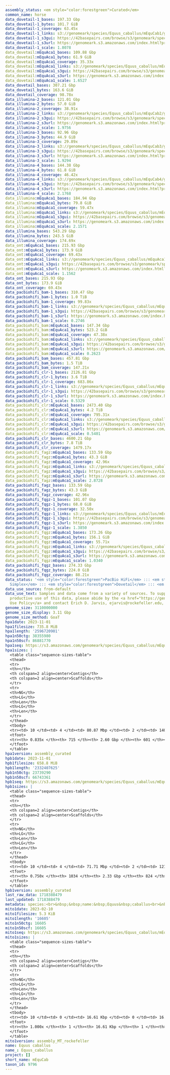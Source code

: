 ```yaml
---
assembly_status: <em style="color:forestgreen">Curated</em>
common_name: horse
data_dovetail-1_bases: 197.33 Gbp
data_dovetail-1_bytes: 101.7 GiB
data_dovetail-1_coverage: 63.45x
data_dovetail-1_links: s3://genomeark/species/Equus_caballus/mEquCab1/genomic_data/dovetail/<br>
data_dovetail-1_s3gui: https://42basepairs.com/browse/s3/genomeark/species/Equus_caballus/mEquCab1/genomic_data/dovetail/
data_dovetail-1_s3url: https://genomeark.s3.amazonaws.com/index.html?prefix=species/Equus_caballus/mEquCab1/genomic_data/dovetail/
data_dovetail-1_scale: 1.8078
data_dovetail:mEquAca1_bases: 109.88 Gbp
data_dovetail:mEquAca1_bytes: 61.9 GiB
data_dovetail:mEquAca1_coverage: 35.33x
data_dovetail:mEquAca1_links: s3://genomeark/species/Equus_caballus/mEquAca1/genomic_data/dovetail/<br>
data_dovetail:mEquAca1_s3gui: https://42basepairs.com/browse/s3/genomeark/species/Equus_caballus/mEquAca1/genomic_data/dovetail/
data_dovetail:mEquAca1_s3url: https://genomeark.s3.amazonaws.com/index.html?prefix=species/Equus_caballus/mEquAca1/genomic_data/dovetail/
data_dovetail:mEquAca1_scale: 1.6527
data_dovetail_bases: 307.21 Gbp
data_dovetail_bytes: 163.6 GiB
data_dovetail_coverage: 98.78x
data_illumina-2_bases: 121.01 Gbp
data_illumina-2_bytes: 57.0 GiB
data_illumina-2_coverage: 38.91x
data_illumina-2_links: s3://genomeark/species/Equus_caballus/mEquCab2/genomic_data/illumina/<br>
data_illumina-2_s3gui: https://42basepairs.com/browse/s3/genomeark/species/Equus_caballus/mEquCab2/genomic_data/illumina/
data_illumina-2_s3url: https://genomeark.s3.amazonaws.com/index.html?prefix=species/Equus_caballus/mEquCab2/genomic_data/illumina/
data_illumina-2_scale: 1.9756
data_illumina-3_bases: 92.96 Gbp
data_illumina-3_bytes: 44.9 GiB
data_illumina-3_coverage: 29.89x
data_illumina-3_links: s3://genomeark/species/Equus_caballus/mEquCab3/genomic_data/illumina/<br>
data_illumina-3_s3gui: https://42basepairs.com/browse/s3/genomeark/species/Equus_caballus/mEquCab3/genomic_data/illumina/
data_illumina-3_s3url: https://genomeark.s3.amazonaws.com/index.html?prefix=species/Equus_caballus/mEquCab3/genomic_data/illumina/
data_illumina-3_scale: 1.9294
data_illumina-4_bases: 144.38 Gbp
data_illumina-4_bytes: 61.8 GiB
data_illumina-4_coverage: 46.42x
data_illumina-4_links: s3://genomeark/species/Equus_caballus/mEquCab4/genomic_data/illumina/<br>
data_illumina-4_s3gui: https://42basepairs.com/browse/s3/genomeark/species/Equus_caballus/mEquCab4/genomic_data/illumina/
data_illumina-4_s3url: https://genomeark.s3.amazonaws.com/index.html?prefix=species/Equus_caballus/mEquCab4/genomic_data/illumina/
data_illumina-4_scale: 2.1768
data_illumina:mEquAca1_bases: 184.94 Gbp
data_illumina:mEquAca1_bytes: 79.8 GiB
data_illumina:mEquAca1_coverage: 59.47x
data_illumina:mEquAca1_links: s3://genomeark/species/Equus_caballus/mEquAca1/genomic_data/illumina/<br>
data_illumina:mEquAca1_s3gui: https://42basepairs.com/browse/s3/genomeark/species/Equus_caballus/mEquAca1/genomic_data/illumina/
data_illumina:mEquAca1_s3url: https://genomeark.s3.amazonaws.com/index.html?prefix=species/Equus_caballus/mEquAca1/genomic_data/illumina/
data_illumina:mEquAca1_scale: 2.1571
data_illumina_bases: 543.29 Gbp
data_illumina_bytes: 243.5 GiB
data_illumina_coverage: 174.69x
data_ont:mEquAca1_bases: 215.93 Gbp
data_ont:mEquAca1_bytes: 173.9 GiB
data_ont:mEquAca1_coverage: 69.43x
data_ont:mEquAca1_links: s3://genomeark/species/Equus_caballus/mEquAca1/genomic_data/ont/<br>
data_ont:mEquAca1_s3gui: https://42basepairs.com/browse/s3/genomeark/species/Equus_caballus/mEquAca1/genomic_data/ont/
data_ont:mEquAca1_s3url: https://genomeark.s3.amazonaws.com/index.html?prefix=species/Equus_caballus/mEquAca1/genomic_data/ont/
data_ont:mEquAca1_scale: 1.1562
data_ont_bases: 215.93 Gbp
data_ont_bytes: 173.9 GiB
data_ont_coverage: 69.43x
data_pacbiohifi_bam-1_bases: 310.47 Gbp
data_pacbiohifi_bam-1_bytes: 1.0 TiB
data_pacbiohifi_bam-1_coverage: 99.83x
data_pacbiohifi_bam-1_links: s3://genomeark/species/Equus_caballus/mEquCab1/genomic_data/pacbio_hifi/<br>
data_pacbiohifi_bam-1_s3gui: https://42basepairs.com/browse/s3/genomeark/species/Equus_caballus/mEquCab1/genomic_data/pacbio_hifi/
data_pacbiohifi_bam-1_s3url: https://genomeark.s3.amazonaws.com/index.html?prefix=species/Equus_caballus/mEquCab1/genomic_data/pacbio_hifi/
data_pacbiohifi_bam-1_scale: 0.2746
data_pacbiohifi_bam:mEquAca1_bases: 147.34 Gbp
data_pacbiohifi_bam:mEquAca1_bytes: 523.2 GiB
data_pacbiohifi_bam:mEquAca1_coverage: 47.38x
data_pacbiohifi_bam:mEquAca1_links: s3://genomeark/species/Equus_caballus/mEquAca1/genomic_data/pacbio_hifi/<br>
data_pacbiohifi_bam:mEquAca1_s3gui: https://42basepairs.com/browse/s3/genomeark/species/Equus_caballus/mEquAca1/genomic_data/pacbio_hifi/
data_pacbiohifi_bam:mEquAca1_s3url: https://genomeark.s3.amazonaws.com/index.html?prefix=species/Equus_caballus/mEquAca1/genomic_data/pacbio_hifi/
data_pacbiohifi_bam:mEquAca1_scale: 0.2623
data_pacbiohifi_bam_bases: 457.81 Gbp
data_pacbiohifi_bam_bytes: 1.5 TiB
data_pacbiohifi_bam_coverage: 147.21x
data_pacbiohifi_clr-1_bases: 2126.81 Gbp
data_pacbiohifi_clr-1_bytes: 3.6 TiB
data_pacbiohifi_clr-1_coverage: 683.86x
data_pacbiohifi_clr-1_links: s3://genomeark/species/Equus_caballus/mEquCab1/genomic_data/pacbio_hifi/<br>
data_pacbiohifi_clr-1_s3gui: https://42basepairs.com/browse/s3/genomeark/species/Equus_caballus/mEquCab1/genomic_data/pacbio_hifi/
data_pacbiohifi_clr-1_s3url: https://genomeark.s3.amazonaws.com/index.html?prefix=species/Equus_caballus/mEquCab1/genomic_data/pacbio_hifi/
data_pacbiohifi_clr-1_scale: 0.5329
data_pacbiohifi_clr:mEquAca1_bases: 2473.40 Gbp
data_pacbiohifi_clr:mEquAca1_bytes: 4.2 TiB
data_pacbiohifi_clr:mEquAca1_coverage: 795.31x
data_pacbiohifi_clr:mEquAca1_links: s3://genomeark/species/Equus_caballus/mEquAca1/genomic_data/pacbio_hifi/<br>
data_pacbiohifi_clr:mEquAca1_s3gui: https://42basepairs.com/browse/s3/genomeark/species/Equus_caballus/mEquAca1/genomic_data/pacbio_hifi/
data_pacbiohifi_clr:mEquAca1_s3url: https://genomeark.s3.amazonaws.com/index.html?prefix=species/Equus_caballus/mEquAca1/genomic_data/pacbio_hifi/
data_pacbiohifi_clr:mEquAca1_scale: 0.5401
data_pacbiohifi_clr_bases: 4600.21 Gbp
data_pacbiohifi_clr_bytes: 7.8 TiB
data_pacbiohifi_clr_coverage: 1479.17x
data_pacbiohifi_fagz:mEquAca1_bases: 133.59 Gbp
data_pacbiohifi_fagz:mEquAca1_bytes: 43.3 GiB
data_pacbiohifi_fagz:mEquAca1_coverage: 42.96x
data_pacbiohifi_fagz:mEquAca1_links: s3://genomeark/species/Equus_caballus/mEquAca1/genomic_data/pacbiohifi_fagz/<br>
data_pacbiohifi_fagz:mEquAca1_s3gui: https://42basepairs.com/browse/s3/genomeark/species/Equus_caballus/mEquAca1/genomic_data/pacbiohifi_fagz/
data_pacbiohifi_fagz:mEquAca1_s3url: https://genomeark.s3.amazonaws.com/index.html?prefix=species/Equus_caballus/mEquAca1/genomic_data/pacbiohifi_fagz/
data_pacbiohifi_fagz:mEquAca1_scale: 2.8728
data_pacbiohifi_fagz_bases: 133.59 Gbp
data_pacbiohifi_fagz_bytes: 43.3 GiB
data_pacbiohifi_fagz_coverage: 42.96x
data_pacbiohifi_fqgz-1_bases: 101.07 Gbp
data_pacbiohifi_fqgz-1_bytes: 68.0 GiB
data_pacbiohifi_fqgz-1_coverage: 32.50x
data_pacbiohifi_fqgz-1_links: s3://genomeark/species/Equus_caballus/mEquCab1/genomic_data/pacbio_hifi/<br>
data_pacbiohifi_fqgz-1_s3gui: https://42basepairs.com/browse/s3/genomeark/species/Equus_caballus/mEquCab1/genomic_data/pacbio_hifi/
data_pacbiohifi_fqgz-1_s3url: https://genomeark.s3.amazonaws.com/index.html?prefix=species/Equus_caballus/mEquCab1/genomic_data/pacbio_hifi/
data_pacbiohifi_fqgz-1_scale: 1.3850
data_pacbiohifi_fqgz:mEquAca1_bases: 173.26 Gbp
data_pacbiohifi_fqgz:mEquAca1_bytes: 156.1 GiB
data_pacbiohifi_fqgz:mEquAca1_coverage: 55.71x
data_pacbiohifi_fqgz:mEquAca1_links: s3://genomeark/species/Equus_caballus/mEquAca1/genomic_data/pacbio_hifi/<br>
data_pacbiohifi_fqgz:mEquAca1_s3gui: https://42basepairs.com/browse/s3/genomeark/species/Equus_caballus/mEquAca1/genomic_data/pacbio_hifi/
data_pacbiohifi_fqgz:mEquAca1_s3url: https://genomeark.s3.amazonaws.com/index.html?prefix=species/Equus_caballus/mEquAca1/genomic_data/pacbio_hifi/
data_pacbiohifi_fqgz:mEquAca1_scale: 1.0340
data_pacbiohifi_fqgz_bases: 274.33 Gbp
data_pacbiohifi_fqgz_bytes: 224.0 GiB
data_pacbiohifi_fqgz_coverage: 88.21x
data_status: '<em style="color:forestgreen">PacBio HiFi</em> ::: <em style="color:forestgreen">ONT
  Simplex</em> ::: <em style="color:forestgreen">Dovetail</em> ::: <em style="color:forestgreen">Illumina</em>'
data_use_source: from-default
data_use_text: Samples and data come from a variety of sources. To support fair and
  productive use of this data, please abide by the <a href="https://genome10k.soe.ucsc.edu/data-use-policies/">Data
  Use Policy</a> and contact Erich D. Jarvis, ejarvis@rockefeller.edu, with any questions.
genome_size: 3110000000
genome_size_display: 3.11 Gbp
genome_size_method: GoaT
hpa1date: 2023-11-01
hpa1filesize: 735.8 MiB
hpa1length: '2596720901'
hpa1n50ctg: 38355980
hpa1n50scf: 86881770
hpa1seq: https://s3.amazonaws.com/genomeark/species/Equus_caballus/mEquCab1/assembly_curated/mEquCab1.hap1.cur.20231101.fasta.gz
hpa1sizes: |
  <table class="sequence-sizes-table">
  <thead>
  <tr>
  <th></th>
  <th colspan=2 align=center>Contigs</th>
  <th colspan=2 align=center>Scaffolds</th>
  </tr>
  <tr>
  <th>NG</th>
  <th>LG</th>
  <th>Len</th>
  <th>LG</th>
  <th>Len</th>
  </tr>
  </thead>
  <tbody>
  <tr><td> 10 </td><td> 4 </td><td> 80.87 Mbp </td><td> 2 </td><td> 140.16 Mbp </td></tr><tr><td> 20 </td><td> 8 </td><td> 67.25 Mbp </td><td> 5 </td><td> 116.88 Mbp </td></tr><tr><td> 30 </td><td> 13 </td><td> 56.24 Mbp </td><td> 8 </td><td> 101.37 Mbp </td></tr><tr><td> 40 </td><td> 20 </td><td> 45.73 Mbp </td><td> 11 </td><td> 90.61 Mbp </td></tr><tr style="background-color:#cccccc;"><td> 50 </td><td> 27 </td><td style="background-color:#88ff88;"> 38.36 Mbp </td><td> 14 </td><td style="background-color:#88ff88;"> 86.88 Mbp </td></tr><tr><td> 60 </td><td> 36 </td><td> 29.33 Mbp </td><td> 19 </td><td> 61.87 Mbp </td></tr><tr><td> 70 </td><td> 50 </td><td> 17.98 Mbp </td><td> 24 </td><td> 49.99 Mbp </td></tr><tr><td> 80 </td><td> 98 </td><td> 1.97 Mbp </td><td> 31 </td><td> 30.43 Mbp </td></tr><tr><td> 90 </td><td> 0 </td><td>  </td><td> 0 </td><td>  </td></tr><tr><td> 100 </td><td> 0 </td><td>  </td><td> 0 </td><td>  </td></tr></tbody>
  <tfoot>
  <tr><th> 0.835x </th><th> 715 </th><th> 2.60 Gbp </th><th> 601 </th><th> 2.60 Gbp </th></tr>
  </tfoot>
  </table>
hpa1version: assembly_curated
hpb1date: 2023-11-01
hpb1filesize: 658.8 MiB
hpb1length: '2332407625'
hpb1n50ctg: 23739290
hpb1n50scf: 66743361
hpb1seq: https://s3.amazonaws.com/genomeark/species/Equus_caballus/mEquCab1/assembly_curated/mEquCab1.hap2.cur.20231101.fasta.gz
hpb1sizes: |
  <table class="sequence-sizes-table">
  <thead>
  <tr>
  <th></th>
  <th colspan=2 align=center>Contigs</th>
  <th colspan=2 align=center>Scaffolds</th>
  </tr>
  <tr>
  <th>NG</th>
  <th>LG</th>
  <th>Len</th>
  <th>LG</th>
  <th>Len</th>
  </tr>
  </thead>
  <tbody>
  <tr><td> 10 </td><td> 4 </td><td> 71.71 Mbp </td><td> 2 </td><td> 121.96 Mbp </td></tr><tr><td> 20 </td><td> 9 </td><td> 57.16 Mbp </td><td> 5 </td><td> 99.60 Mbp </td></tr><tr><td> 30 </td><td> 15 </td><td> 46.00 Mbp </td><td> 9 </td><td> 94.22 Mbp </td></tr><tr><td> 40 </td><td> 23 </td><td> 31.77 Mbp </td><td> 12 </td><td> 85.76 Mbp </td></tr><tr style="background-color:#cccccc;"><td> 50 </td><td> 35 </td><td style="background-color:#88ff88;"> 23.74 Mbp </td><td> 16 </td><td style="background-color:#88ff88;"> 66.74 Mbp </td></tr><tr><td> 60 </td><td> 52 </td><td> 11.91 Mbp </td><td> 21 </td><td> 49.30 Mbp </td></tr><tr><td> 70 </td><td> 136 </td><td> 1.38 Mbp </td><td> 29 </td><td> 26.95 Mbp </td></tr><tr><td> 80 </td><td> 0 </td><td>  </td><td> 0 </td><td>  </td></tr><tr><td> 90 </td><td> 0 </td><td>  </td><td> 0 </td><td>  </td></tr><tr><td> 100 </td><td> 0 </td><td>  </td><td> 0 </td><td>  </td></tr></tbody>
  <tfoot>
  <tr><th> 0.750x </th><th> 1034 </th><th> 2.33 Gbp </th><th> 824 </th><th> 2.33 Gbp </th></tr>
  </tfoot>
  </table>
hpb1version: assembly_curated
last_raw_data: 1718388479
last_updated: 1718388479
metadata: species:<br>&nbsp;&nbsp;name:&nbsp;Equus&nbsp;caballus<br>&nbsp;&nbsp;short_name:&nbsp;mEquCab<br>&nbsp;&nbsp;common_name:&nbsp;horse<br>&nbsp;&nbsp;taxon_id:&nbsp;9796<br>&nbsp;&nbsp;order:<br>&nbsp;&nbsp;&nbsp;&nbsp;name:&nbsp;Perissodactyla<br>&nbsp;&nbsp;family:<br>&nbsp;&nbsp;&nbsp;&nbsp;name:&nbsp;Equidae<br>&nbsp;&nbsp;individuals:<br>&nbsp;&nbsp;-&nbsp;<br>&nbsp;&nbsp;&nbsp;&nbsp;short_name:&nbsp;mEquCab1<br>&nbsp;&nbsp;&nbsp;&nbsp;biosample_id:&nbsp;null<br>&nbsp;&nbsp;&nbsp;&nbsp;description:&nbsp;null<br>&nbsp;&nbsp;&nbsp;&nbsp;provider:&nbsp;null<br>&nbsp;&nbsp;-&nbsp;<br>&nbsp;&nbsp;&nbsp;&nbsp;short_name:&nbsp;mEquCab2<br>&nbsp;&nbsp;&nbsp;&nbsp;biosample_id:&nbsp;null<br>&nbsp;&nbsp;&nbsp;&nbsp;description:&nbsp;null<br>&nbsp;&nbsp;&nbsp;&nbsp;provider:&nbsp;null<br>&nbsp;&nbsp;-&nbsp;<br>&nbsp;&nbsp;&nbsp;&nbsp;short_name:&nbsp;mEquCab3<br>&nbsp;&nbsp;&nbsp;&nbsp;biosample_id:&nbsp;null<br>&nbsp;&nbsp;&nbsp;&nbsp;description:&nbsp;null<br>&nbsp;&nbsp;&nbsp;&nbsp;provider:&nbsp;null<br>&nbsp;&nbsp;-&nbsp;<br>&nbsp;&nbsp;&nbsp;&nbsp;short_name:&nbsp;mEquCab4<br>&nbsp;&nbsp;&nbsp;&nbsp;biosample_id:&nbsp;null<br>&nbsp;&nbsp;&nbsp;&nbsp;strain:&nbsp;null<br>&nbsp;&nbsp;&nbsp;&nbsp;alt_ids:<br>&nbsp;&nbsp;&nbsp;&nbsp;-&nbsp;3958<br>&nbsp;&nbsp;&nbsp;&nbsp;sex:&nbsp;female<br>&nbsp;&nbsp;&nbsp;&nbsp;description:&nbsp;><br>&nbsp;&nbsp;&nbsp;&nbsp;&nbsp;&nbsp;This&nbsp;individual&nbsp;is&nbsp;the&nbsp;dam&nbsp;for&nbsp;a&nbsp;mule&nbsp;trio&nbsp;(mEquAca1).<br>&nbsp;&nbsp;&nbsp;&nbsp;&nbsp;&nbsp;The&nbsp;sire&nbsp;for&nbsp;the&nbsp;trio&nbsp;is&nbsp;mEquAsi1.<br>&nbsp;&nbsp;&nbsp;&nbsp;provider:&nbsp;Ted&nbsp;Kalbfleisch&nbsp;(University&nbsp;of&nbsp;Kentucky)<br>&nbsp;&nbsp;&nbsp;&nbsp;mother:&nbsp;null<br>&nbsp;&nbsp;&nbsp;&nbsp;father:&nbsp;null<br>&nbsp;&nbsp;genome_size:&nbsp;3110000000<br>&nbsp;&nbsp;genome_size_method:&nbsp;GoaT<br>&nbsp;&nbsp;project:&nbsp;[&nbsp;]<br>
mito1date: 2023-02-10
mito1filesize: 5.3 KiB
mito1length: '16605'
mito1n50ctg: 16605
mito1n50scf: 16605
mito1seq: https://s3.amazonaws.com/genomeark/species/Equus_caballus/mEquCab1/assembly_MT_rockefeller/mEquCab1.MT.20230210.fasta.gz
mito1sizes: |
  <table class="sequence-sizes-table">
  <thead>
  <tr>
  <th></th>
  <th colspan=2 align=center>Contigs</th>
  <th colspan=2 align=center>Scaffolds</th>
  </tr>
  <tr>
  <th>NG</th>
  <th>LG</th>
  <th>Len</th>
  <th>LG</th>
  <th>Len</th>
  </tr>
  </thead>
  <tbody>
  <tr><td> 10 </td><td> 0 </td><td> 16.61 Kbp </td><td> 0 </td><td> 16.61 Kbp </td></tr><tr><td> 20 </td><td> 0 </td><td> 16.61 Kbp </td><td> 0 </td><td> 16.61 Kbp </td></tr><tr><td> 30 </td><td> 0 </td><td> 16.61 Kbp </td><td> 0 </td><td> 16.61 Kbp </td></tr><tr><td> 40 </td><td> 0 </td><td> 16.61 Kbp </td><td> 0 </td><td> 16.61 Kbp </td></tr><tr style="background-color:#cccccc;"><td> 50 </td><td> 0 </td><td style="background-color:#ff8888;"> 16.61 Kbp </td><td> 0 </td><td style="background-color:#ff8888;"> 16.61 Kbp </td></tr><tr><td> 60 </td><td> 0 </td><td> 16.61 Kbp </td><td> 0 </td><td> 16.61 Kbp </td></tr><tr><td> 70 </td><td> 0 </td><td> 16.61 Kbp </td><td> 0 </td><td> 16.61 Kbp </td></tr><tr><td> 80 </td><td> 0 </td><td> 16.61 Kbp </td><td> 0 </td><td> 16.61 Kbp </td></tr><tr><td> 90 </td><td> 0 </td><td> 16.61 Kbp </td><td> 0 </td><td> 16.61 Kbp </td></tr><tr><td> 100 </td><td> 0 </td><td> 16.61 Kbp </td><td> 0 </td><td> 16.61 Kbp </td></tr></tbody>
  <tfoot>
  <tr><th> 1.000x </th><th> 1 </th><th> 16.61 Kbp </th><th> 1 </th><th> 16.61 Kbp </th></tr>
  </tfoot>
  </table>
mito1version: assembly_MT_rockefeller
name: Equus caballus
name_: Equus_caballus
project: []
short_name: mEquCab
taxon_id: 9796
---
```

